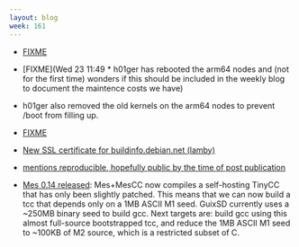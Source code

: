 ```yaml
---
layout: blog
week: 161
---
```


* [FIXME](http://layer-acht.org/thinking/blog/20180520-Debian-is-wrong/)

* [FIXME](Wed 23 11:49  * h01ger has rebooted the arm64 nodes and (not for the first time) wonders if this should be included in the weekly blog to document the maintence costs we have)
* h01ger also removed the old kernels on the arm64 nodes to prevent /boot from filling up.

* [FIXME](https://lists.reproducible-builds.org/pipermail/rb-general/2018-May/000981.html)

* [New SSL certificate for buildinfo.debian.net (lamby)](https://buildinfo.debian.net/)

* [mentions reproducible, hopefully public by the time of post publication](https://lwn.net/Articles/754443/)

* [Mes 0.14 released](https://lists.reproducible-builds.org/pipermail/rb-general/2018-May/000983.html): Mes+MesCC now compiles a self-hosting TinyCC that has only been slightly patched. This means that we can now build a tcc that depends only on a 1MB ASCII M1 seed.  GuixSD currently uses a ~250MB binary seed to build gcc. Next targets are: build gcc using this almost full-source bootstrapped
tcc, and reduce the 1MB ASCII M1 seed to ~100KB of M2 source, which is
a restricted subset of C.
 
